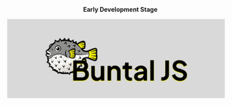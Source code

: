 <p align="center">
  <img src="https://media.tenor.com/yjOrdcOkLPUAAAAj/green-dot.gif" width="16px" height="16px" /> <strong>Early Development Stage</strong>
</p>
<p align="center">
  <img src="./banner.png" alt="Buntal JS"/>
</p>

